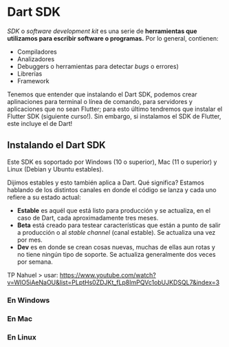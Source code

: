 # Dart SDK

_SDK_ o _software development kit_ es una serie de __herramientas que utilizamos para escribir software o programas.__ Por lo general, contienen:

- Compiladores
- Analizadores
- Debuggers o herramientas para detectar _bugs_ o errores)
- Librerías
- Framework

Tenemos que entender que instalando el Dart SDK, podemos crear aplinaciones para terminal o línea de comando, para servidores y aplicaciones que no sean Flutter; para esto último tendremos que instalar el Flutter SDK (siguiente curso!). Sin embargo, si instalamos el SDK de Flutter, este incluye el de Dart!

## Instalando el Dart SDK

Este SDK es soportado por Windows (10 o superior), Mac (11 o superior) y Linux (Debian y Ubuntu estables).

Dijimos estables y esto también aplica a Dart. Qué significa? Estamos hablando de los distintos canales en donde el código se lanza y cada uno refiere a su estado actual:

- __Estable__ es aquél que está listo para producción y se actualiza, en el caso de Dart, cada aproximadamente tres meses.
- __Beta__ está creado para testear características que están a punto de salir a producción o al _stable channel_ (canal estable). Se actualiza una vez por mes.
- __Dev__ es en donde se crean cosas nuevas, muchas de ellas aun rotas y no tiene ningún tipo de soporte. Se actualiza generalmente dos veces por semana.

TP Nahuel > usar: https://www.youtube.com/watch?v=WIO5iAeNaOU&list=PLptHs0ZDJKt_fLp8ImPQVc1obUJKDSQL7&index=3

### En Windows

### En Mac

### En Linux
